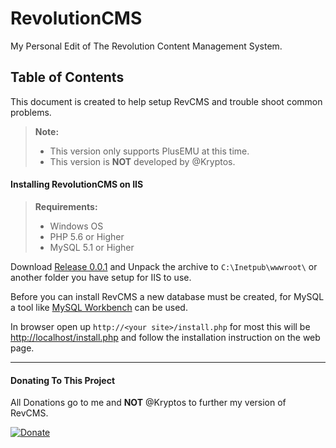 RevolutionCMS
============
My Personal Edit of The Revolution Content Management System.

Table of Contents
-------------

This document is created to help setup RevCMS and trouble shoot common problems.

> **Note:**
>
> - This version only supports PlusEMU at this time.
> - This version is **NOT** developed by @Kryptos.

#### Installing RevolutionCMS on IIS
> **Requirements:**
> 
> - Windows OS
> - PHP 5.6 or Higher
> - MySQL 5.1 or Higher

Download [Release 0.0.1](#location) and Unpack the archive to `C:\Inetpub\wwwroot\` or another folder you have setup for IIS to use.

Before you can install RevCMS a new database must be created, for MySQL a tool like [ MySQL Workbench](https://www.mysql.com/products/workbench/) can be used.

In browser open up `http://<your site>/install.php` for most this will be [http://localhost/install.php](http://localhost/install.php) and follow the installation instruction on the web page.

----------

#### Donating To This Project
All Donations go to me and **NOT** @Kryptos to further my version of RevCMS.

[![Donate](https://img.shields.io/badge/Donate-PayPal-green.svg)](https://www.paypal.com/cgi-bin/webscr?cmd=_donations&business=mrgarett%40gmail%2ecom&lc=US&item_name=GarettM&item_number=revcms&currency_code=USD&bn=PP%2dDonationsBF%3abtn_donate_SM%2egif%3aNonHosted)

